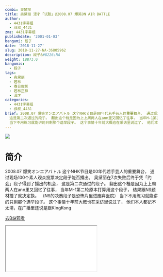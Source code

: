 ```yaml
---
combi: 奥黛丽
title: 奥黛丽 漫才「试胆」@2008.07 爆笑ON AIR BATTLE
author:
  - 4431字幕组
  - 叔叔_4431
zmz: 4431字幕组
publishdate: '2001-01-03'
bangumi: 段子
date: '2018-11-27'
slug: 2018-11-27-NA-36805962
description: 段子&#8226;NA
weight: 18873.0
bangumis:
  - 段子
tags:
  - 奥黛丽
  - 若林
  - 春日俊彰
  - 若林正恭
  - 漫才
categories:
  - 4431字幕组
  - 叔叔_4431
brief: 2008.07 爆笑オンエアバトル 这个NHK节目是00年代若手芸人的重要舞台， 通过现场100个素人观众投票决定段子能否播出。 奥黛丽在7次失败后终于凭「约会」段子得到了播出的机会，
  这是第二次通过的段子。 翻出这个档是因为上上周两人在ann里又回忆了往事， 当年M-1第二轮原本打算用这个段子， 结果跟NS题材撞了就决定换， （NS的决赛段子是恐怖片里进废弃医院）
  当下不用练习就能讲的只剩那个选举段子。 这个事情十年前大概也在采访里说过了， 他们本人都记不太清，在广播里还说是跟KingKong
---
```

![](https://i.imgur.com/MYRgqte.jpg)
# 简介  
2008.07 爆笑オンエアバトル
这个NHK节目是00年代若手芸人的重要舞台，
通过现场100个素人观众投票决定段子能否播出。
奥黛丽在7次失败后终于凭「约会」段子得到了播出的机会，
这是第二次通过的段子。
翻出这个档是因为上上周两人在ann里又回忆了往事，
当年M-1第二轮原本打算用这个段子，
结果跟NS题材撞了就决定换，
（NS的决赛段子是恐怖片里进废弃医院）
当下不用练习就能讲的只剩那个选举段子。
这个事情十年前大概也在采访里说过了，
他们本人都记不太清，在广播里还说是跟KingKong  

[去B站观看](https://www.bilibili.com/video/av36805962/)
<div class ="resp-container"><iframe class="testiframe" src="//player.bilibili.com/player.html?aid=36805962"", scrolling="no", allowfullscreen="true" > </iframe></div> 
